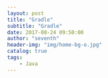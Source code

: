 ```yaml
---
layout: post
title: "Gradle"
subtitle: "Gradle"
date: 2017-08-24 09:50:00
author: "seventh"
header-img: "img/home-bg-o.jpg"
catalog: true
tags:
    - Java
---
```



## 
